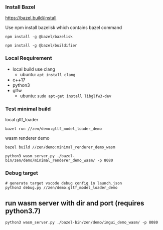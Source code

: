 
### Install Bazel
https://bazel.build/install

Use npm install bazelisk which contains bazel command

```
npm install -g @bazel/bazelisk

npm install -g @bazel/buildifier
```


### Local Requirement
* local build use clang
  * ubuntu: `apt install clang` 
* c++17
* python3
* glfw
  * ubuntu: `sudo apt-get install libglfw3-dev`


### Test minimal build
local gltf_loader 
```
bazel run //zen/demo:gltf_model_loader_demo
```

wasm renderer demo
```
bazel build //zen/demo:minimal_renderer_demo_wasm

python3 wasm_server.py ./bazel-bin/zen/demo/minimal_renderer_demo_wasm/ -p 8080
```

### Debug target

```
# generate target vscode debug config in launch.json
python3 debug.py //zen/demo:gltf_model_loader_demo
```


## run wasm server with dir and port (requires python3.7)
```
python3 wasm_server.py ./bazel-bin/zen/demo/imgui_demo_wasm/ -p 8080
```